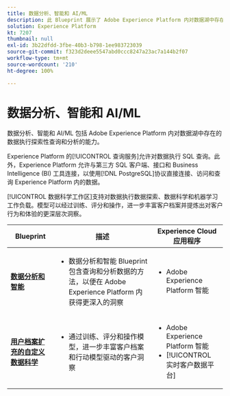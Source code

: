 ```yaml
---
title: 数据分析、智能和 AI/ML
description: 此 Blueprint 展示了 Adobe Experience Platform 内对数据湖中存在的数据执行探索性查询和分析的能力。
solution: Experience Platform
kt: 7207
thumbnail: null
exl-id: 3b22dfdd-3fbe-40b3-b798-1ee983723039
source-git-commit: f323d2deee5547abd0ccc8247a23ac7a144b2f07
workflow-type: tm+mt
source-wordcount: '210'
ht-degree: 100%

---
```


# 数据分析、智能和 AI/ML

数据分析、智能和 AI/ML 包括 Adobe Experience Platform 内对数据湖中存在的数据执行探索性查询和分析的能力。

Experience Platform 的[!UICONTROL 查询服务]允许对数据执行 SQL 查询。此外，Experience Platform 允许与第三方 SQL 客户端、接口和 Business Intelligence (BI) 工具连接，以使用[!DNL PostgreSQL]协议直接连接、访问和查询 Experience Platform 内的数据。

[!UICONTROL 数据科学工作区]支持对数据执行数据探索、数据科学和机器学习工作负载。模型可以经过训练、评分和操作，进一步丰富客户档案并提炼出对客户行为和体验的更深层次洞察。

| Blueprint | 描述 | Experience Cloud 应用程序 |
|---|---|---|
| **[数据分析和智能](analysis.md)** | <ul><li>数据分析和智能 Blueprint 包含查询和分析数据的方法，以便在 Adobe Experience Platform 内获得更深入的洞察</ul></li> | <ul><li> Adobe Experience Platform 智能</ul></li> |
| **[用户档案扩充的自定义数据科学](data-science.md)** | <ul><li>通过训练、评分和操作模型，进一步丰富客户档案和行动模型驱动的客户洞察</li></ul> | <ul><li>Adobe Experience Platform 智能</li><li> [!UICONTROL 实时客户数据平台]</li></ul> |
